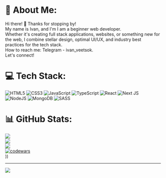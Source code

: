 # 💫 About Me:
Hi there! 👋 Thanks for stopping by!<br>My name is Ivan, and  I'm I am a beginner web developer.<br>Whether it's creating full stack applications, websites, or something new for the web, I combine stellar design, optimal UI/UX, and industry best practices for the tech stack.<br>How to reach me: Telegram - ivan_veetsok.<br>Let's connect!


# 💻 Tech Stack:
![HTML5](https://img.shields.io/badge/html5-%23E34F26.svg?style=for-the-badge&logo=html5&logoColor=white) ![CSS3](https://img.shields.io/badge/css3-%231572B6.svg?style=for-the-badge&logo=css3&logoColor=white) ![JavaScript](https://img.shields.io/badge/javascript-%23323330.svg?style=for-the-badge&logo=javascript&logoColor=%23F7DF1E) ![TypeScript](https://img.shields.io/badge/typescript-%23007ACC.svg?style=for-the-badge&logo=typescript&logoColor=white) ![React](https://img.shields.io/badge/react-%2320232a.svg?style=for-the-badge&logo=react&logoColor=%2361DAFB) ![Next JS](https://img.shields.io/badge/Next-black?style=for-the-badge&logo=next.js&logoColor=white) ![NodeJS](https://img.shields.io/badge/node.js-6DA55F?style=for-the-badge&logo=node.js&logoColor=white) ![MongoDB](https://img.shields.io/badge/MongoDB-%234ea94b.svg?style=for-the-badge&logo=mongodb&logoColor=white) ![SASS](https://img.shields.io/badge/SASS-hotpink.svg?style=for-the-badge&logo=SASS&logoColor=white)
# 📊 GitHub Stats:
![](https://github-readme-stats.vercel.app/api?username=veetsok&theme=dark&hide_border=false&include_all_commits=true&count_private=true)<br/>
![](https://github-readme-streak-stats.herokuapp.com/?user=veetsok&theme=dark&hide_border=false)<br/>
![](https://github-readme-stats.vercel.app/api/top-langs/?username=veetsok&theme=dark&hide_border=false&include_all_commits=true&count_private=true&layout=compact)<br/>
[![codewars](https://www.codewars.com/users/veetsok/badges/large)](https://www.codewars.com/users/veetsok)   
)) 


---
[![](https://visitcount.itsvg.in/api?id=veetsok&icon=0&color=0)](https://visitcount.itsvg.in)

<!-- Proudly created with GPRM ( https://gprm.itsvg.in ) -->
